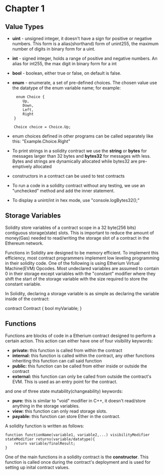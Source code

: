# Chapter 1

<a name="Value Types"></a>
## Value Types

- **uint** - unsigned integer, it doesn't have a sign for positive or negative numbers. This form is a alias(shorthand) form of unint255, the maximum number of digits in binary form for a uint.

- **int** - signed integer, holds a range of positive and negative numbers. An alias for int255, the max digit in binary form for a int
- **bool** - boolean, either true or false, on default is false.
- **enum** - enumerate, a set of pre-defined choices. The chosen value use the datatype of the enum variable name; for example:
```sol
     enum Choice {
        Up,
        Down,
        Left,
        Right
    }

    Choice choice = Choice.Up;
```
- enum choices defined in other programs can be called separately like this: "Example.Choice.Right"
- To print strings in a solidity contract we use the **string** or **bytes** for messages larger than 32 bytes and **bytes32** for messages with less. Bytes and strings are dynamically allocated while bytes32 are pre-emptively allocated

- constructors in a contract can be used to test contracts
 
- To run a code in a solidity contract without any testing, we use an "unchecked" method and add the inner statement.
- To display a unint/int in hex mode, use "console.logBytes32();"

<a name="Storage Variables"></a>
## Storage Variables

Solidity store variables of a contract scope in a 32 byte(256 bits) contiguous storage(state) slots. This is important to reduce the amount of money(Gas) needed to read/writing the storage slot of a contract in the Ethereum network.

Functions in Solidity are designed to be memory efficient. To implement this efficiency, most contract programmers implement low leveling programming in their solidity code. One of the following is using Etherium Virtual Machine(EVM) Opcodes.
Most undeclared variables are assumed to contain 0 in their storage except variables with the "constant" modifier where they shift the start of the storage variable with the size required to store the constant variable.

In Solidity, declaring a storage variable is as simple as declaring the variable inside of the contract:

contract Contract {
	bool myVariable;
}

<a name="Functions"></a>
## Functions

Functions are blocks of code in a Etherium contract designed to perform a certain action. This action can either have one of four visibility keywords:
- **private:** this function is called from within the contract
- **internal:** this function is called within the contract, any other functions inheriting this function can call said function
- **public:** this function can be called from either inside or outside the contract
- **external:** this function can only be called from outside the contract's EVM. This is used as an entry point for the contract.

and one of three state mutability(changeability) keywords:
- **pure:** this is similar to "void" modifier in C++, it doesn't read/store anything in the storage variables.
- **view:** this function can only read storage slots.
- **payable:** this function can store Ether in the contract.

A solidity function is written as follows:
```
function functionName(variable1, variable2,...) visibilityModifier stateModifier returns(variable/datatype){
    return variable/finalResult;
}
```
One of the main functions in a solidity contract is the **constructor**. This function is called once during the contract's deployment and is used for setting up inital contract values.
